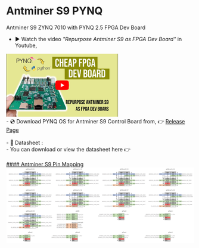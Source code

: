 # Antminer S9 PYNQ
 Antminer S9 ZYNQ 7010 with PYNQ 2.5 FPGA Dev Board
- ▶️ Watch the video *"Repurpose Antminer S9 as FPGA Dev Board"* in Youtube, <br>
 <a href="https://www.youtube.com/watch?v=6u0NJOwvOMA&t=62s" target="_blank">
   <img src="resource/yt-bg-1.png" width="300" alt="Watch the video"/>
 </a><br>
- 💿 Download PYNQ OS for Antminer S9 Control Board from, 👉 <a href="https://github.com/Muhammad-Yunus/Antminer-S9-PYNQ/releases">Release Page</a><br><br>
- 📄 Datasheet : <br>
   - You can download or view the datasheet here 👉 <a href="https://github.com/Muhammad-Yunus/Antminer-S9-PYNQ/blob/main/resource/AntMiner_ControlBoard_XC7010_V1.01%E6%8E%A7%E5%88%B6%E6%9D%BF.pdf>Antminer S9 Datasheet PDF</a><br><br>
#### Antminer S9 Board Layout <br>
<img src="resource/Antminer S9 Pin Mapping.png" width="500px"><br><br>
#### Antminer S9 Pin Mapping <br>
<img src="resource/Antminer S9 - GPIO Pinout.jpg" width="1000px">
